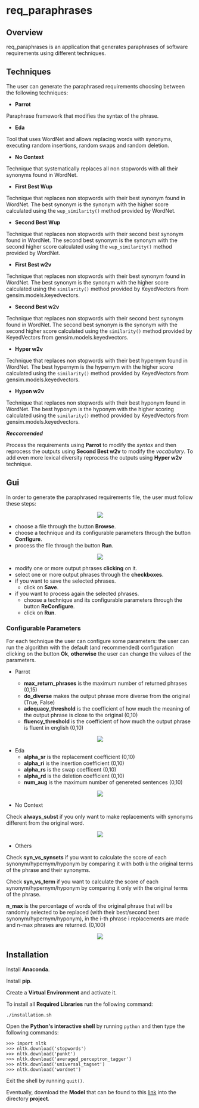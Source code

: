 # req_paraphrases

## Overview

req_paraphrases is an application that generates paraphrases of software requirements 
using different techniques.

## Techniques

The user can generate the paraphrased requirements choosing between the following techniques:

- **Parrot**

Paraphrase framework that modifies the syntax of the phrase.

- **Eda**

Tool that uses WordNet and allows replacing words with synonyms, executing random insertions, 
random swaps and random deletion.

- **No Context**

Technique that systematically replaces all non stopwords with all their synonyms found in WordNet.

- **First Best Wup**

Technique that replaces non stopwords with their best synonym found in WordNet.
The best synonym is the synonym with the higher score
calculated using the ```wup_similarity()``` method provided by WordNet.

- **Second Best Wup**

Technique that replaces non stopwords with their second best synonym found in WordNet.
The second best synonym is the synonym with the second higher score
calculated using the ```wup_similarity()``` method provided by WordNet.

- **First Best w2v**

Technique that replaces non stopwords with their best synonym found in WordNet.
The best synonym is the synonym with the higher score
calculated using the ```similarity()``` method provided by KeyedVectors from gensim.models.keyedvectors.

- **Second Best w2v**

Technique that replaces non stopwords with their second best synonym found in WordNet.
The second best synonym is the synonym with the second higher score
calculated using the ```similarity()``` method provided by KeyedVectors from gensim.models.keyedvectors.

- **Hyper w2v**

Technique that replaces non stopwords with their best hypernym found in WordNet.
The best hypernym is the hypernym with the higher score
calculated using the ```similarity()``` method provided by KeyedVectors from gensim.models.keyedvectors.

- **Hypon w2v**

Technique that replaces non stopwords with their best hyponym found in WordNet.
The best hyponym is the hyponym with the higher scoring 
calculated using the ```similarity()``` method provided by KeyedVectors from gensim.models.keyedvectors.

***Reccomended***

Process the requirements using **Parrot** to modify the _syntax_ and then reprocess the outputs using
**Second Best w2v** to modify the _vocabulary_. To add even more lexical diversity reprocess the outputs 
using **Hyper w2v** technique.


## Gui

In order to generate the paraphrased requirements file, the user must follow these steps:

<p align="center">
  <img src="images/gui_1.png" />
</p>


- choose a file through the button **Browse**.
- choose a technique and its configurable parameters through the button **Configure**.
- process the file through the button **Run**.

<p align="center">
  <img src="images/gui_2.png" />
</p>

- modify one or more output phrases **clicking** on it.
- select one or more output phrases through the **checkboxes**.
- if you want to save the selected phrases.
  - click on **Save**.
- if you want to process again the selected phrases.
  - choose a technique and its configurable parameters through the button **ReConfigure**.
  - click on **Run**.

### Configurable Parameters

For each technique the user can configure some parameters: 
the user can run the algorithm with the default (and recommended) configuration 
clicking on the button **Ok**,
**otherwise** the user can change the values of the parameters.

- Parrot

  - **max_return_phrases** is the maximum number of returned phrases (0,15)
  - **do_diverse** makes the output phrase more diverse from the original (True, False)
  - **adequacy_threshold** is the coefficient of how much the meaning of the output phrase is close to the original (0,10)
  - **fluency_threshold** is the coefficient of how much the output phrase is fluent in english (0,10)
  
<p align="center">
  <img src="images/Parrot.png" />
</p>

- Eda
  - **alpha_sr** is the replacement coefficient (0,10)
  - **alpha_ri** is the insertion coefficient (0,10)
  - **alpha_rs** is the swap coefficent (0,10)
  - **alpha_rd** is the deletion coefficient (0,10)
  - **num_aug** is the maximum number of genereted sentences (0,10)
  
<p align="center">
  <img src="images/Eda.png" />
</p>

- No Context

Check **always_subst** if you only want to make replacements with synonyms different from the original word.

<p align="center">
  <img src="images/No_Context.png" />
</p>

- Others

Check **syn_vs_synsets** if you want to calculate the score of each synonym/hypernym/hyponym by comparing it with both ù
the original terms of the phrase and their synonyms.

Check **syn_vs_term** if you want to calculate the score of each synonym/hypernym/hyponym by comparing it only with 
the original terms of the phrase.

**n_max** is the percentage of words of the original phrase that will be randomly selected to be 
replaced (with their best/second best synonym/hypernym/hyponym), in the i-th phrase i replacements are made 
and n-max phrases are returned. (0,100)

<p align="center">
  <img src="images/Configure_Best.png" />
</p>


## Installation

Install **Anaconda**.

Install **pip**.

Create a **Virtual Environment** and activate it.

To install all **Required Libraries** run the following command:
```
./installation.sh
```

Open the **Python's interactive shell** by running `python` and then type the following commands:
```
>>> import nltk
>>> nltk.download('stopwords')
>>> nltk.download('punkt')
>>> nltk.download('averaged_perceptron_tagger')
>>> nltk.download('universal_tagset')
>>> nltk.download('wordnet')
```
Exit the shell by running `quit()`.

Eventually, download the **Model** that can be found to this 
[link](http://doi.org/10.5281/zenodo.1199620) into the directory **project**.